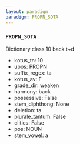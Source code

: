 ```yaml
---
layout: paradigm
paradigm: PROPN_SOTA
---
```

### ` PROPN_SOTA `

Dictionary class 10 back t~d
* kotus_tn: 10
* upos: PROPN
* suffix_regex: ta
* kotus_av: F
* grade_dir: weaken
* harmony: back
* possessive: False
* stem_diphthong: None
* deletion: ta
* plurale_tantum: False
* clitics: False
* pos: NOUN
* stem_vowel: a
